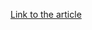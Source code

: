[Link to the article](https://cert.pl/en/posts/2020/12/set-up-your-own-malware-analysis-pipeline-with-karton/)
